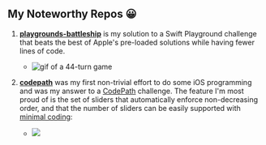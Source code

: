 ## My Noteworthy Repos 😀 ##
1. [**playgrounds-battleship**](https://github.com/bsoo920/playgrounds-battleship) is my solution to a Swift Playground challenge that beats the best of Apple's pre-loaded solutions while having fewer lines of code.
    - <img src='https://i.imgur.com/AoDYf7B.gif' title='44-turn game' width='' alt='gif of a 44-turn game' />

1. [**codepath**](https://github.com/bsoo920/codepath) was my first non-trivial effort to do some iOS programming and was my answer to a [CodePath](https://codepath.org/) challenge.  The feature I'm most proud of is the set of sliders that automatically enforce non-decreasing order, and that the number of sliders can be easily supported with [minimal coding](https://github.com/bsoo920/codepath/blob/436610feaf3d2dd2745f00ed45d390bb7ece45d3/tippy/SettingsViewController.swift#L162):

    - <img src='https://i.imgur.com/0FtWBo6.gif'/>


<!---
bsoo920/bsoo920 is a ✨ special ✨ repository because its `README.md` (this file) appears on your GitHub profile.
You can click the Preview link to take a look at your changes.
--->
